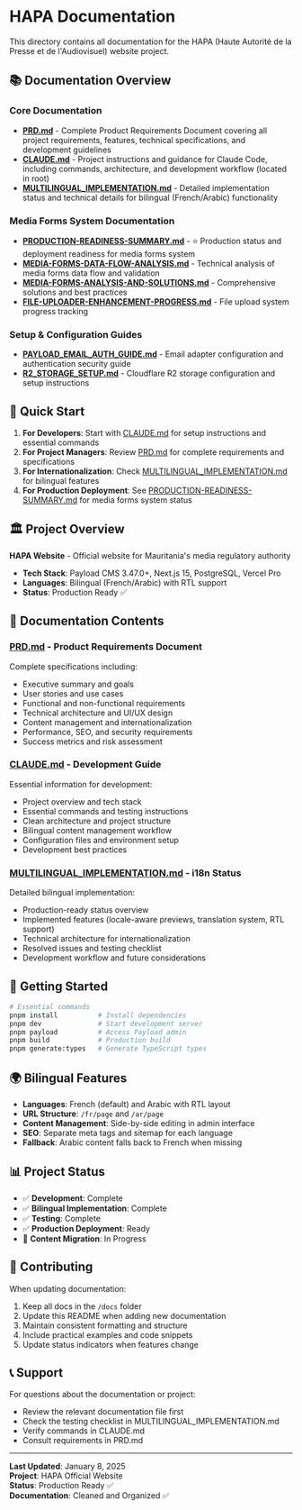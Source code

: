 # HAPA Documentation

This directory contains all documentation for the HAPA (Haute Autorité de la Presse et de l'Audiovisuel) website project.

## 📚 Documentation Overview

### Core Documentation

- **[PRD.md](./PRD.md)** - Complete Product Requirements Document covering all project requirements, features, technical specifications, and development guidelines
- **[CLAUDE.md](../CLAUDE.md)** - Project instructions and guidance for Claude Code, including commands, architecture, and development workflow (located in root)
- **[MULTILINGUAL_IMPLEMENTATION.md](./MULTILINGUAL_IMPLEMENTATION.md)** - Detailed implementation status and technical details for bilingual (French/Arabic) functionality

### Media Forms System Documentation

- **[PRODUCTION-READINESS-SUMMARY.md](./PRODUCTION-READINESS-SUMMARY.md)** - ⭐ Production status and deployment readiness for media forms system
- **[MEDIA-FORMS-DATA-FLOW-ANALYSIS.md](./MEDIA-FORMS-DATA-FLOW-ANALYSIS.md)** - Technical analysis of media forms data flow and validation
- **[MEDIA-FORMS-ANALYSIS-AND-SOLUTIONS.md](./MEDIA-FORMS-ANALYSIS-AND-SOLUTIONS.md)** - Comprehensive solutions and best practices
- **[FILE-UPLOADER-ENHANCEMENT-PROGRESS.md](./FILE-UPLOADER-ENHANCEMENT-PROGRESS.md)** - File upload system progress tracking

### Setup & Configuration Guides

- **[PAYLOAD_EMAIL_AUTH_GUIDE.md](./PAYLOAD_EMAIL_AUTH_GUIDE.md)** - Email adapter configuration and authentication security guide
- **[R2_STORAGE_SETUP.md](./R2_STORAGE_SETUP.md)** - Cloudflare R2 storage configuration and setup instructions

## 🎯 Quick Start

1. **For Developers**: Start with [CLAUDE.md](../CLAUDE.md) for setup instructions and essential commands
2. **For Project Managers**: Review [PRD.md](./PRD.md) for complete requirements and specifications  
3. **For Internationalization**: Check [MULTILINGUAL_IMPLEMENTATION.md](./MULTILINGUAL_IMPLEMENTATION.md) for bilingual features
4. **For Production Deployment**: See [PRODUCTION-READINESS-SUMMARY.md](./PRODUCTION-READINESS-SUMMARY.md) for media forms system status

## 🏛️ Project Overview

**HAPA Website** - Official website for Mauritania's media regulatory authority
- **Tech Stack**: Payload CMS 3.47.0+, Next.js 15, PostgreSQL, Vercel Pro
- **Languages**: Bilingual (French/Arabic) with RTL support
- **Status**: Production Ready ✅

## 📖 Documentation Contents

### [PRD.md](./PRD.md) - Product Requirements Document
Complete specifications including:
- Executive summary and goals
- User stories and use cases
- Functional and non-functional requirements
- Technical architecture and UI/UX design
- Content management and internationalization
- Performance, SEO, and security requirements
- Success metrics and risk assessment

### [CLAUDE.md](../CLAUDE.md) - Development Guide
Essential information for development:
- Project overview and tech stack
- Essential commands and testing instructions
- Clean architecture and project structure
- Bilingual content management workflow
- Configuration files and environment setup
- Development best practices

### [MULTILINGUAL_IMPLEMENTATION.md](./MULTILINGUAL_IMPLEMENTATION.md) - i18n Status
Detailed bilingual implementation:
- Production-ready status overview
- Implemented features (locale-aware previews, translation system, RTL support)
- Technical architecture for internationalization
- Resolved issues and testing checklist
- Development workflow and future considerations

## 🚀 Getting Started

```bash
# Essential commands
pnpm install          # Install dependencies
pnpm dev              # Start development server
pnpm payload          # Access Payload admin
pnpm build            # Production build
pnpm generate:types   # Generate TypeScript types
```

## 🌍 Bilingual Features

- **Languages**: French (default) and Arabic with RTL layout
- **URL Structure**: `/fr/page` and `/ar/page`
- **Content Management**: Side-by-side editing in admin interface
- **SEO**: Separate meta tags and sitemap for each language
- **Fallback**: Arabic content falls back to French when missing

## 📊 Project Status

- ✅ **Development**: Complete
- ✅ **Bilingual Implementation**: Complete
- ✅ **Testing**: Complete
- ✅ **Production Deployment**: Ready
- 🔄 **Content Migration**: In Progress

## 🤝 Contributing

When updating documentation:
1. Keep all docs in the `/docs` folder
2. Update this README when adding new documentation
3. Maintain consistent formatting and structure
4. Include practical examples and code snippets
5. Update status indicators when features change

## 📞 Support

For questions about the documentation or project:
- Review the relevant documentation file first
- Check the testing checklist in MULTILINGUAL_IMPLEMENTATION.md
- Verify commands in CLAUDE.md
- Consult requirements in PRD.md

---

**Last Updated**: January 8, 2025  
**Project**: HAPA Official Website  
**Status**: Production Ready ✅  
**Documentation**: Cleaned and Organized ✅